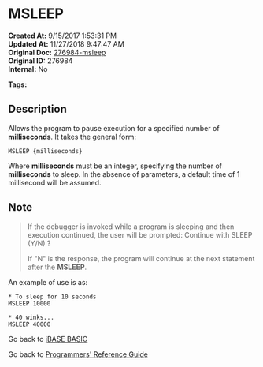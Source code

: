 # MSLEEP

**Created At:** 9/15/2017 1:53:31 PM  
**Updated At:** 11/27/2018 9:47:47 AM  
**Original Doc:** [276984-msleep](https://docs.jbase.com/36868-jbase-basic/276984-msleep)  
**Original ID:** 276984  
**Internal:** No  

**Tags:**
<badge text='program execution' vertical='middle' />

## Description

Allows the program to pause execution for a specified number of **milliseconds**. It takes the general form:

```
MSLEEP {milliseconds}
```

Where **milliseconds** must be an integer, specifying the number of **milliseconds** to sleep. In the absence of parameters, a default time of 1 millisecond will be assumed.

## Note

> If the debugger is invoked while a program is sleeping and then execution continued, the user will be prompted: Continue with SLEEP (Y/N) ?
>
> If "N" is the response, the program will continue at the next statement after the **MSLEEP**.

An example of use is as:

```
* To sleep for 10 seconds
MSLEEP 10000

* 40 winks...
MSLEEP 40000
```

Go back to [jBASE BASIC](./../README.md)

Go back to [Programmers' Reference Guide](./../../reference-guides/jbc/README.md)

  
<PageFooter />
